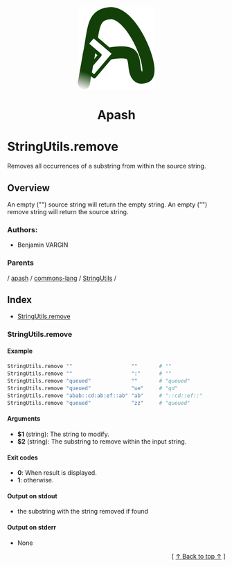 
<div align="center" id="apash-top">
  <a href="https://github.com/hastec-fr/apash">
    <img alt="apash-logo" src="../../../../../../../assets/apash-logo.svg"/>
  </a>

  # Apash
</div>

# StringUtils.remove

Removes all occurrences of a substring from within the source string.

## Overview

An empty ("") source string will return the empty string.
An empty ("") remove string will return the source string.

### Authors:
* Benjamin VARGIN

### Parents
<!-- apash.parentBegin -->
[](../../../../.md) / [apash](../../../apash.md) / [commons-lang](../../commons-lang.md) / [StringUtils](../StringUtils.md) / 
<!-- apash.parentEnd -->

## Index

* [StringUtils.remove](#stringutilsremove)

### StringUtils.remove

#### Example

```bash
StringUtils.remove ""                   ""       # ""
StringUtils.remove ""                   ":"      # ""
StringUtils.remove "queued"             ""       # "queued"
StringUtils.remove "queued"             "ue"     # "qd"
StringUtils.remove "abab::cd:ab:ef::ab" "ab"     # "::cd::ef::"
StringUtils.remove "queued"             "zz"     # "queued"
```

#### Arguments

* **$1** (string): The string to modify.
* **$2** (string): The substring to remove within the input string.

#### Exit codes

* **0**: When result is displayed.
* **1**: otherwise.

#### Output on stdout

* the substring with the string removed if found

#### Output on stderr

* None


  <div align="right">[ <a href="#apash-top">↑ Back to top ↑</a> ]</div>

